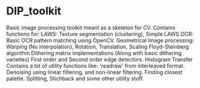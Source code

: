 # DIP_toolkit
Basic image processing toolkit meant as a skeleton for CV.
Contains functions for:
  LAWS: Texture segmentation (clustering), Simple LAWS
  OCR: Basic OCR pattern matching using OpenCV.
  Geometrical Image processing: Warping (No interpolation), Rotation, Translation, Scaling
  Floyd-Steinberg algorithm
  Dithering matrix implementations (Along with basic dithering varieties)
  First order and Second order edge detectors.
  Histogram Transfer
Contains a lot of utility functions like:
  'readraw' from interleaved format.
  Denoising using linear filtering, and non-linear filtering.
  Finding closest palette.
  Splitting, Stichback and some other utility stuff.
